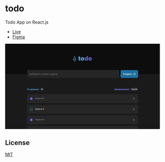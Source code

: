 # todo

Todo App on React.js

- [Live](https://dddoog9.github.io/todo)
- [Figma](https://www.figma.com/community/file/1175262836322989600/ToDo-List-%F0%9F%91%85)

![Todo App](cover.png)

## License

[MIT](LICENSE)
